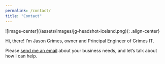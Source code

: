 ```yaml
---
permalink: /contact/
title: "Contact"
---
```


<div class="author__avatar align-center">
![image-center](/assets/images/jg-headshot-iceland.png){: .align-center}
</div>

Hi, there! I’m Jason Grimes, owner and Principal Engineer of Grimes IT.  

Please [send me an email](mailto:jason+estimate@grimesit.com) about your business needs, and let’s talk about how I can help.
